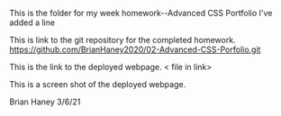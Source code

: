 This is the folder for my week homework--Advanced CSS Portfolio
I've added a line


This is link to the git repository for the completed homework.
https://github.com/BrianHaney2020/02-Advanced-CSS-Porfolio.git


This is the link to the deployed webpage.
< file in link>

This is a screen shot of the deployed webpage.

Brian Haney
3/6/21



